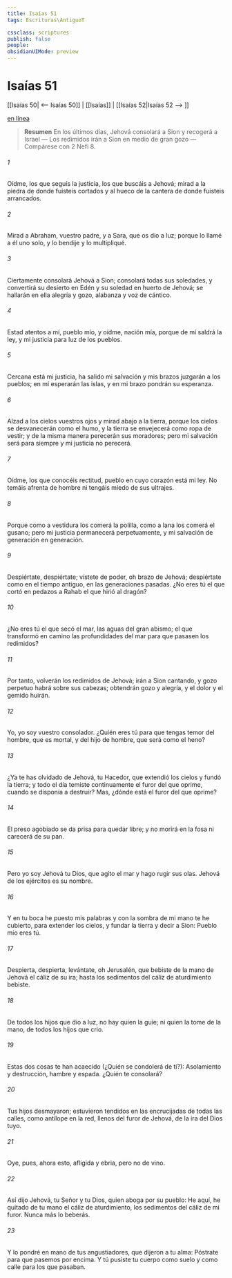 ```yaml
---
title: Isaías 51
tags: Escrituras\AntiguoT

cssclass: scriptures
publish: false
people:
obsidianUIMode: preview
---
```


# Isaías 51
[[Isaías 50| <-- Isaías 50]] | [[Isaías]] | [[Isaías 52|Isaías 52 --> ]]

[en línea](https://churchofjesuschrist.org/study/scriptures/ot/isa/51?lang=spa)

> __Resumen__
En los últimos días, Jehová consolará a Sion y recogerá a Israel — Los redimidos irán a Sion en medio de gran gozo — Compárese con 2 Nefi 8.

###### 1 
Oídme, los que seguís la justicia, los que buscáis a Jehová; mirad a la piedra de donde fuisteis cortados y al hueco de la cantera de donde fuisteis arrancados.

###### 2 
Mirad a Abraham, vuestro padre, y a Sara, que os dio a luz; porque lo llamé a él  uno solo, y lo bendije y lo multipliqué.

###### 3 
Ciertamente consolará Jehová a Sion; consolará todas sus soledades, y convertirá su desierto en Edén y su soledad en huerto de Jehová; se hallarán en ella alegría y gozo, alabanza y voz de cántico.

###### 4 
Estad atentos a mí, pueblo mío, y oídme, nación mía, porque de mí saldrá la ley, y mi justicia para luz de los pueblos.

###### 5 
Cercana está mi justicia, ha salido mi salvación y mis brazos juzgarán a los pueblos; en mí esperarán las islas, y en mi brazo pondrán su esperanza.

###### 6 
Alzad a los cielos vuestros ojos y mirad abajo a la tierra, porque los cielos se desvanecerán como el humo, y la tierra se envejecerá como ropa de vestir; y de la misma manera perecerán sus moradores; pero mi salvación será para siempre y mi justicia no perecerá.

###### 7 
Oídme, los que conocéis rectitud, pueblo en cuyo corazón está mi ley. No temáis afrenta de hombre ni tengáis miedo de sus ultrajes.

###### 8 
Porque como a vestidura los comerá la polilla, como a lana los comerá el gusano; pero mi justicia permanecerá perpetuamente, y mi salvación de generación en generación.

###### 9 
Despiértate, despiértate; vístete de poder, oh brazo de Jehová; despiértate como en el tiempo antiguo, en las generaciones pasadas. ¿No eres tú el que cortó en pedazos a Rahab  el que hirió al dragón?

###### 10 
¿No eres tú el que secó el mar, las aguas del gran abismo; el que transformó en camino las profundidades del mar para que pasasen los redimidos?

###### 11 
Por tanto, volverán los redimidos de Jehová; irán a Sion cantando, y gozo perpetuo habrá sobre sus cabezas; obtendrán gozo y alegría, y el dolor y el gemido huirán.

###### 12 
Yo, yo soy vuestro consolador. ¿Quién eres tú para que tengas temor del hombre, que es mortal, y del hijo de hombre, que será como el heno?

###### 13 
¿Ya te has olvidado de Jehová, tu Hacedor, que extendió los cielos y fundó la tierra; y todo el día temiste continuamente el furor del que oprime, cuando se disponía a destruir? Mas, ¿dónde está el furor del que oprime?

###### 14 
El preso agobiado se da prisa para quedar libre; y no morirá en la fosa ni carecerá de su pan.

###### 15 
Pero yo soy Jehová tu Dios, que agito el mar y hago rugir sus olas. Jehová de los ejércitos es su nombre.

###### 16 
Y en tu boca he puesto mis palabras y con la sombra de mi mano te he cubierto, para extender los cielos, y fundar la tierra y decir a Sion: Pueblo mío eres tú.

###### 17 
Despierta, despierta, levántate, oh Jerusalén, que bebiste de la mano de Jehová el cáliz de su ira; hasta los sedimentos del cáliz de aturdimiento bebiste.

###### 18 
De todos los hijos que dio a luz, no hay quien la guíe; ni quien la tome de la mano, de todos los hijos que crio.

###### 19 
Estas dos cosas te han acaecido (¿Quién se condolerá de ti?): Asolamiento y destrucción, hambre y espada. ¿Quién te consolará?

###### 20 
Tus hijos desmayaron; estuvieron tendidos en las encrucijadas de todas las calles, como antílope en la red, llenos del furor de Jehová, de la ira del Dios tuyo.

###### 21 
Oye, pues, ahora esto, afligida y ebria, pero no de vino.

###### 22 
Así dijo Jehová, tu Señor y tu Dios, quien aboga por su pueblo: He aquí, he quitado de tu mano el cáliz de aturdimiento, los sedimentos del cáliz de mi furor. Nunca más lo beberás.

###### 23 
Y lo pondré en mano de tus angustiadores, que dijeron a tu alma: Póstrate para que pasemos por encima. Y tú pusiste tu cuerpo como suelo y como calle para los que pasaban.

